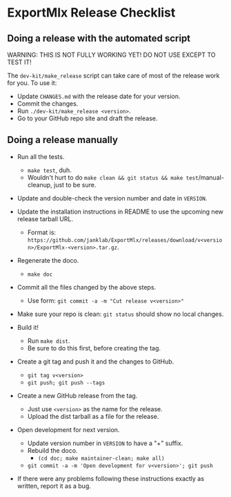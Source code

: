 # ExportMlx Release Checklist

## Doing a release with the automated script

WARNING: THIS IS NOT FULLY WORKING YET! DO NOT USE EXCEPT TO TEST IT!

The `dev-kit/make_release` script can take care of most of the release work for you. To use it:

* Update `CHANGES.md` with the release date for your version.
* Commit the changes.
* Run `./dev-kit/make_release <version>`.
* Go to your GitHub repo site and draft the release.

## Doing a release manually

* Run all the tests.
  * `make test`, duh.
  * Wouldn't hurt to do `make clean && git status && make test`/manual-cleanup, just to be sure.
* Update and double-check the version number and date in `VERSION`.
* Update the installation instructions in README to use the upcoming new release tarball URL.
  * Format is: `https://github.com/janklab/ExportMlx/releases/download/v<version>/ExportMlx-<version>.tar.gz`.
* Regenerate the doco.
  * `make doc`
* Commit all the files changed by the above steps.
  * Use form: `git commit -a -m "Cut release v<version>"`
* Make sure your repo is clean: `git status` should show no local changes.
* Build it!
  * Run `make dist`.
  * Be sure to do this first, before creating the tag.
* Create a git tag and push it and the changes to GitHub.
  * `git tag v<version>`
  * `git push; git push --tags`
* Create a new GitHub release from the tag.
  * Just use `<version>` as the name for the release.
  * Upload the dist tarball as a file for the release.
* Open development for next version.
  * Update version number in `VERSION` to have a "+" suffix.
  * Rebuild the doco.
    * `(cd doc; make maintainer-clean; make all)`
  * `git commit -a -m 'Open development for v<version>'; git push`

* If there were any problems following these instructions exactly as written, report it as a bug.
